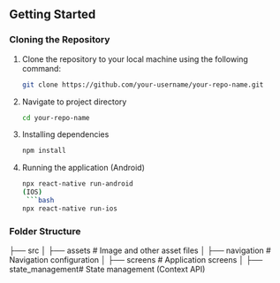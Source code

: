 ## Getting Started

### Cloning the Repository

1. Clone the repository to your local machine using the following command:
   ```bash
   git clone https://github.com/your-username/your-repo-name.git
2. Navigate to project directory
    ```bash
    cd your-repo-name
3. Installing dependencies
    ```bash
    npm install
4. Running the application
   (Android)
    ```bash
    npx react-native run-android
   (IOS)
     ```bash
    npx react-native run-ios
### Folder Structure
├── src
│   ├── assets          # Image and other asset files
│   ├── navigation      # Navigation configuration
│   ├── screens         # Application screens
│   ├── state_management# State management (Context API)

